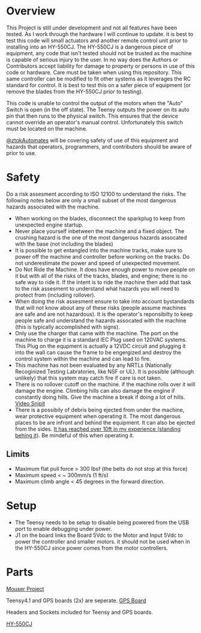 # Overview #
This Project is still under development and not all features have been tested. As I work through the hardware I will continue to update. it is best to test this code will small actuators and another remote control unit prior to installing into an HY-550CJ. The HY-550CJ is a dangerous piece of equipment, any code that isn't tested should not be trusted as the machine is capable of serious injury to the user. In no way does the Authors or Contributors accept liability for damage to property or persons in use of this code or hardware. Care must be taken when using this repository. This same controller can be modified to fit other systems as it leverages the RC standard for control. It is best to test this on a safer piece of equipment (or remove the blades from the HY-550CJ prior to testing). 

This code is unable to control the output of the motors when the "Auto" Switch is open (in the off state). The Teensy outputs the power on its auto pin that then runs to the physical switch. This ensures that the device cannot override an operator's manual control. Unfortunately this switch must be located on the machine. 

[@ztokAutomates](https://www.youtube.com/@ztokautomates) will be covering safety of use of this equipment and hazards that operators, programmers, and contributors should be aware of prior to use.   

# Safety #

Do a risk assesment according to ISO 12100 to understand the risks. The following notes below are only a small subset of the most dangerous hazards associated with the machine.

* When working on the blades, disconnect the sparkplug to keep from unexpected engine startup.
* Never place yourself inbetween the machine and a fixed object. The crushing hazard is the one of the most dangerous hazards assocated with the base (not including the blades)
* It is possible to get entangled into the machine tracks, make sure to power off the machine and controller before working on the tracks. Do not underestimate the power and speed of unexpected movement.
* Do Not Ride the Machine. It does have enough power to move people on it but with all of the risks of the tracks, blades, and engine; there is no safe way to ride it. If the intent is to ride the machine then add that task to the risk assesment to understand what hazards you will need to protect from (including rollover).
* When doing the risk assesment ensure to take into account bystandards that will not know about any of these risks (people assume machines are safe and are not hazardous). It is the operator's reponsibilty to keep people safe and understand the hazards assocated with the machine (this is typically accomplished with signs).
* Only use the charger that came with the machine. The port on the machine to charge it is a standard IEC Plug used on 120VAC systems. This Plug on the equpment is actually a 12VDC circuit and plugging it into the wall can cause the frame to be engergized and destroy the control system within the machine and can lead to fire.
* This machine has not been evaluated by any NRTLs (Nationally Recoginized Testing Labratories, like NSF or UL). It is possible (although unlikely) that this system may catch fire if care is not taken.
* There is no rollover cutoff on the machine. if the machine rolls over it will damage the engine. Climbing hills can also damage the engine if constantly doing hills. Give the machine a break if doing a lot of hills. [Video Snipit](https://www.youtube.com/watch?v=2dOWbkyhdJA&t=2900s)
* There is a possibily of debris being ejected from under the machine, wear protective equipment when operating it. The most dangerous places to be are infront and behind the equipment. It can also be ejected from the sides. [It has reached over 10ft in my experience (standing behing it)](https://www.youtube.com/watch?v=2dOWbkyhdJA&t=3720s). Be mindeful of this when operating it.

## Limits ##
* Maximum flat pull force > 300 lbsf (the belts do not stop at this force)
* Maximum speed < ~ 300mm/s (1 ft/s)
* Maximum climb angle < 45 degrees in the forward direction.  

# Setup #
* The Teensy needs to be setup to disable being powered from the USB port to enable debugging under power.
* J1 on the board links the Board 5Vdc to the Motor and Input 5Vdc to power the controller and smaller motors. it should not be used when in the HY-550CJ since power comes from the motor controllers.

# Parts #
 
 [Mouser Project](https://www.mouser.com/ProjectManager/ProjectDetail.aspx?AccessID=017e74ae19)

 Teensy4.1 and GPS boards (2x) are seperate.
 [GPS Board](https://www.sparkfun.com/products/16481)

 Headers and Sockets included for Teensy and GPS boards.

 [HY-550CJ](https://www.alibaba.com/product-detail/FREE-SHIPPING-CE-EPA-Remote-Control_1600909334029.html?spm=a2700.galleryofferlist.normal_offer.d_title.51b313a0xlqezM)
